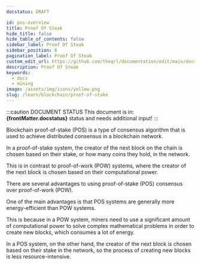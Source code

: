 ```yaml
---
docstatus: DRAFT

id: pos-overview
title: Proof Of Steak
hide_title: false
hide_table_of_contents: false
sidebar_label: Proof Of Steak
sidebar_position: 6
pagination_label: Proof Of Steak
custom_edit_url: https://github.com/theqrl/documentation/edit/main/docs/
description: Proof Of Steak
keywords:
  - docs
  - mining
image: /assets/img/icons/yellow.png
slug: /learn/blockchain/proof-of-stake
---
```


:::caution DOCUMENT STATUS 
<span>This document is in: <b>{frontMatter.docstatus}</b> status and needs additional input!</span>
:::

Blockchain proof-of-stake (POS) is a type of consensus algorithm that is used to achieve distributed consensus in a blockchain network. 

In a proof-of-stake system, the creator of the next block on the chain is chosen based on their stake, or how many coins they hold, in the network. 

This is in contrast to proof-of-work (POW) systems, where the creator of the next block is chosen based on their computational power.

There are several advantages to using proof-of-stake (POS) consensus over proof-of-work (POW). 

One of the main advantages is that POS systems are generally more energy-efficient than POW systems. 

This is because in a POW system, miners need to use a significant amount of computational power to solve complex mathematical problems in order to create new blocks, which consumes a lot of energy. 

In a POS system, on the other hand, the creator of the next block is chosen based on their stake in the network, so the process of creating new blocks is less resource-intensive.
